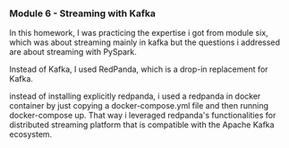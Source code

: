 ### Module 6 - Streaming with Kafka
In this homework, I was practicing the expertise i got from module six, which was about streaming mainly in kafka but the questions i addressed are about streaming with PySpark.

Instead of Kafka, I used RedPanda, which is a drop-in replacement for Kafka.

instead of installing explicitly redpanda, i used a redpanda in docker container by just copying a docker-compose.yml file and then running docker-compose up. That way i leveraged redpanda's functionalities for distributed streaming platform that is compatible with the Apache Kafka ecosystem.